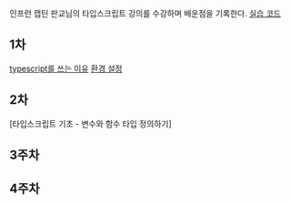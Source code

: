 인프런 캡틴 판교님의 타입스크립트 강의를 수강하며 배운점을 기록한다.
[실습 코드](https://github.com/yunseo323/TS_study)


## 1차

[typescript를 쓰는 이유](https://github.com/learn-typescript-study/ys_study/blob/main/why-ts.md)
[환경 설정](https://github.com/learn-typescript-study/ys_study/blob/main/settings.md)

## 2차

[타입스크립트 기초 - 변수와 함수 타입 정의하기]

## 3주차

## 4주차
